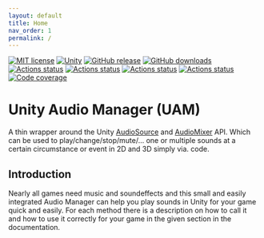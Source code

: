 ```yaml
---
layout: default
title: Home
nav_order: 1
permalink: /
---
```


[![MIT license](https://img.shields.io/badge/License-MIT-yellow.svg?style=flat-square)](https://lbesson.mit-license.org/)
[![Unity](https://img.shields.io/badge/Unity-2018.1%2B-green.svg?style=flat-square)](https://docs.unity3d.com/2018.1/Documentation/Manual/index.html)
[![GitHub release](https://img.shields.io/github/release/MathewHDYT/Unity-Audio-Manager-UAM/all.svg?style=flat-square)](https://github.com/MathewHDYT/Unity-Audio-Manager-UAM/releases/)
[![GitHub downloads](https://img.shields.io/github/downloads/MathewHDYT/Unity-Audio-Manager-UAM/all.svg?style=flat-square)](https://github.com/MathewHDYT/Unity-Audio-Manager-UAM/releases/)
[![Actions status](https://github.com/MathewHDYT/Unity-Audio-Manager/actions/workflows/ci.yml/badge.svg)](https://github.com/MathewHDYT/Unity-Audio-Manager/actions/workflows/ci.yml)
[![Actions status](https://github.com/MathewHDYT/Unity-Audio-Manager/actions/workflows/zip.yml/badge.svg)](https://github.com/MathewHDYT/Unity-Audio-Manager/actions/workflows/zip.yml)
[![Actions status](https://github.com/MathewHDYT/Unity-Audio-Manager/actions/workflows/pages/pages-build-deployment/badge.svg)](https://github.com/MathewHDYT/Unity-Audio-Manager/actions/workflows/pages/pages-build-deployment)
[![Actions status](https://github.com/MathewHDYT/Unity-Audio-Manager/actions/workflows/activation.yml/badge.svg)](https://github.com/MathewHDYT/Unity-Audio-Manager/actions/workflows/activation.yml)
[![Code coverage](https://codecov.io/gh/MathewHDYT/Unity-Audio-Manager/branch/main/graph/badge.svg?token=3F6ITRGZVW)](https://codecov.io/gh/MathewHDYT/Unity-Audio-Manager)

# Unity Audio Manager (UAM)
A thin wrapper around the Unity [AudioSource](https://docs.unity3d.com/ScriptReference/AudioSource.html) and [AudioMixer](https://docs.unity3d.com/ScriptReference/Audio.AudioMixer.html) API. Which can be used to play/change/stop/mute/... one or multiple sounds at a certain circumstance or event in 2D and 3D simply via. code.

## Introduction
Nearly all games need music and soundeffects and this small and easily integrated Audio Manager can help you play sounds in Unity for your game quick and easily. For each method there is a description on how to call it and how to use it correctly for your game in the given section in the documentation.
